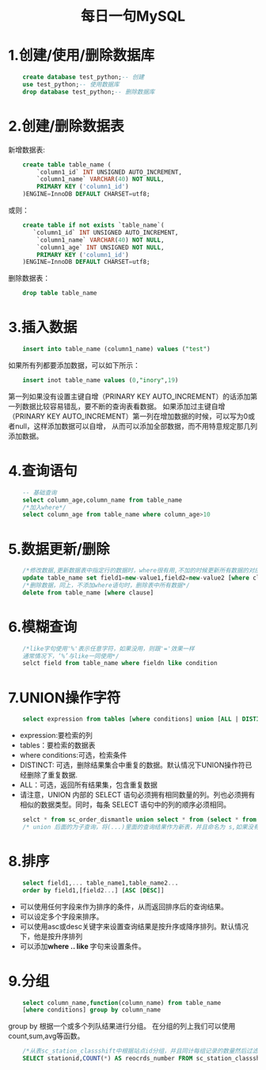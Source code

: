 <h1 align="center">每日一句MySQL</h1>

# 1.创建/使用/删除数据库

```sql
    create database test_python;-- 创建
    use test_python;-- 使用数据库
    drop database test_python;-- 删除数据库
```

# 2.创建/删除数据表
新增数据表:

```sql
    create table table_name (
        `column1_id` INT UNSIGNED AUTO_INCREMENT,
        `column1_name` VARCHAR(40) NOT NULL,
        PRIMARY KEY ('column1_id')
    )ENGINE=InnoDB DEFAULT CHARSET=utf8;
```
或则：

```sql
    create table if not exists `table_name`(
       `column1_id` INT UNSIGNED AUTO_INCREMENT,
        `column1_name` VARCHAR(40) NOT NULL,
        `column1_age` INT UNSIGNED NOT NULL,
        PRIMARY KEY ('column1_id')
    )ENGINE=InnoDB DEFAULT CHARSET=utf8; 
```
删除数据表：

```sql
    drop table table_name
```

# 3.插入数据

```sql
    insert into table_name (column1_name) values ("test")
```
如果所有列都要添加数据，可以如下所示：

```sql
    insert inot table_name values (0,"inory",19)
```
第一列如果没有设置主键自增（PRINARY KEY AUTO_INCREMENT）的话添加第一列数据比较容易错乱，要不断的查询表看数据。
如果添加过主键自增（PRINARY KEY AUTO_INCREMENT）第一列在增加数据的时候，可以写为0或者null，这样添加数据可以自增， 从而可以添加全部数据，而不用特意规定那几列添加数据。

# 4.查询语句

```sql
    -- 基础查询
    select column_age,column_name from table_name
    /*加入where*/
    select column_age from table_name where column_age>10
```

# 5.数据更新/删除

```sql
    /*修改数据,更新数据表中指定行的数据时，where很有用,不加的时候更新所有数据的对应字段*/
    update table_name set field1=new-value1,field2=new-value2 [where clause]
    /*删除数据，同上，不添加where语句时，删除表中所有数据*/
    delete from table_name [where clause]
```

# 6.模糊查询

```sql
    /*like字句使用'%'表示任意字符，如果没用，则跟'='效果一样
    通常情况下，‘%’与like一同使用*/
    selct field from table_name where fieldn like condition
```

# 7.UNION操作字符

```sql
    select expression from tables [where conditions] union [ALL | DISTINCT] select expression from tables [where conditions]
```
- expression:要检索的列
- tables：要检索的数据表
- where conditions:可选，检索条件
- DISTINCT: 可选，删除结果集合中重复的数据。默认情况下UNION操作符已经删除了重复数据.
- ALL：可选，返回所有结果集，包含重复数据
- 请注意，UNION 内部的 SELECT 语句必须拥有相同数量的列。列也必须拥有相似的数据类型。同时，每条 SELECT 语句中的列的顺序必须相同。

```sql
    selct * from sc_order_dismantle union select * from (select * from sc_order_merge) s;
    /* union 后面的为子查询，将(...)里面的查询结果作为新表，并且命名为 s,如果没有重命名，则前面一个将会找不到表而报错*/
```

# 8.排序
```sql
    select field1,... table_name1,table_name2...
    order by field1,[field2...] [ASC [DESC]]
```
- 可以使用任何字段来作为排序的条件，从而返回排序后的查询结果。
- 可以设定多个字段来排序。
- 可以使用asc或desc关键字来设置查询结果是按升序或降序排列。默认情况下，他是按升序排列
- 可以添加<strong>where .. like </strong>字句来设置条件。

# 9.分组
```sql
    select column_name,function(column_name) from table_name
    [where conditions] group by column_name
```
group by 根据一个或多个列队结果进行分组。
在分组的列上我们可以使用count,sum,avg等函数。

```sql
    /*从表sc_station_classshift中根据站点id分组，并且同计每组记录的数量然后过滤出数量大于6条的分组*/
    SELECT stationid,COUNT(*) AS reocrds_number FROM sc_station_classshift GROUP BY stationid HAVING reocrds_number>6
```